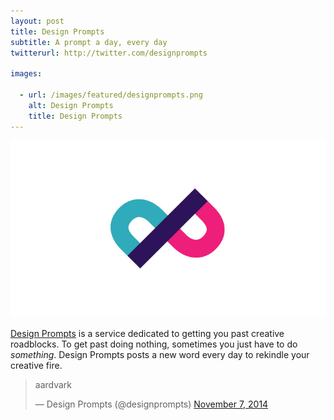 ```yaml
---
layout: post
title: Design Prompts
subtitle: A prompt a day, every day
twitterurl: http://twitter.com/designprompts

images:

  - url: /images/featured/designprompts.png
    alt: Design Prompts
    title: Design Prompts
---
```


<img class="aligncenter imgborder" src="/images/designprompts.jpg" alt="design prompts" />

[Design Prompts](http://www.twitter.com/designprompts/) is a service dedicated to getting you past creative roadblocks. To get past doing nothing, sometimes you just have to do *something*. Design Prompts posts a new word every day to rekindle your creative fire.

<blockquote class="twitter-tweet" lang="en"><p>aardvark</p>&mdash; Design Prompts (@designprompts) <a href="https://twitter.com/designprompts/status/530781871043784704">November 7, 2014</a></blockquote>
